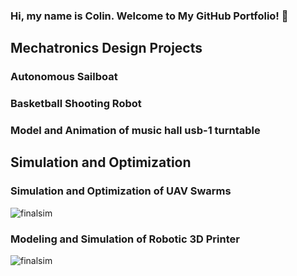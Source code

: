 ### Hi, my name is Colin. Welcome to My GitHub Portfolio! 👋

## Mechatronics Design Projects

### Autonomous Sailboat

### Basketball Shooting Robot

### Model and Animation of music hall usb-1 turntable

## Simulation and Optimization

### Simulation and Optimization of UAV Swarms

![finalsim](https://github.com/cacton77/Modeling-and-Optimization-of-UAV-Swarms/blob/main/FinalSim.gif?raw=true)

### Modeling and Simulation of Robotic 3D Printer

![finalsim](https://github.com/cacton77/Modeling-and-Simulation-of-Robotic-3D-Printer/blob/main/1ElFieldOn.gif?raw=true)

<!--
**cacton77/cacton77** is a ✨ _special_ ✨ repository because its `README.md` (this file) appears on your GitHub profile.

Here are some ideas to get you started:

- 🔭 I’m currently working on ...
- 🌱 I’m currently learning ...
- 👯 I’m looking to collaborate on ...
- 🤔 I’m looking for help with ...
- 💬 Ask me about ...
- 📫 How to reach me: ...
- 😄 Pronouns: ...
- ⚡ Fun fact: ...
-->
